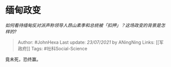 # 缅甸政变
*如何看待缅甸反对派声称领导人昂山素季和总统被「扣押」？这场政变的背景是怎样的?*

> Author: #JohnHexa
Last update: *23/07/2021* by ANingNing
Links: [[军政府]]
Tags: #社科Social-Science 

 
竟未死，恐终赢。



